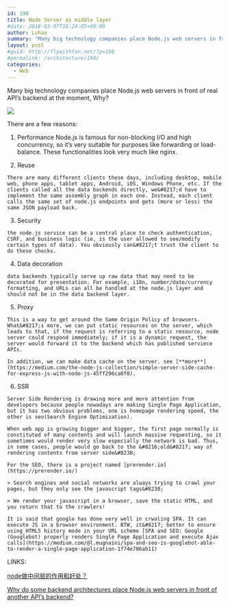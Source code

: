 ```yaml
---
id: 198
title: Node Server as middle layer
#date: 2018-03-07T18:24:05+00:00
author: Luhao
summary: "Many big technology companies place Node.js web servers in front of real API's backend at the moment, Why?"
layout: post
#guid: http://flywithfan.net/?p=198
#permalink: /architecture/198/
categories:
  - Web
---
```

Many big technology companies place Node.js web servers in front of real API&#8217;s backend at the moment, Why?

![](https://segmentfault.com/img/bVI1km?w=590&h=611/view)

There are a few reasons:

  1. Performance 
    Node.js is famous for non-blocking I/O and high concurrency, so it&#8217;s very suitable for purposes like forwarding or load-balance. These functionalities look very much like nginx.

  2. Reuse
    
    There are many different clients these days, including desktop, mobile web, phone apps, tablet apps, Android, iOS, Windows Phone, etc. If the clients called all the data backends directly, we&#8217;d have to implement the same assembly graph in each one. Instead, each client calls the same set of node.js endpoints and gets (more or less) the same JSON payload back.

  3. Security
    
    the node.js service can be a central place to check authentication, CSRF, and business logic (ie, is the user allowed to see/modify certain types of data). You obviously can&#8217;t trust the client to do these checks.

  4. Data decoration
    
    data backends typically serve up raw data that may need to be decorated for presentation. For example, i18n, number/date/currency formatting, and URLs can all be handled at the node.js layer and should not be in the data backend layer.

  5. Proxy
    
    This is a way to get around the Same Origin Policy of browsers. What&#8217;s more, we can put static resources on the server, which leads to that, if the request is referring to a static resource, node server could respond immediately; if it is a dynamic request, the server would forward it to the backend which has published serviece APIs.
    
    In addition, we can make data cache on the server. see [**more**](https://medium.com/the-node-js-collection/simple-server-side-cache-for-express-js-with-node-js-45ff296ca0f0).

  6. SSR
    
    Server Side Rendering is drawing more and more attention from developers because people nowadays are making Single Page Application, but it has two obvious problems, one is homepage rendering speed, the other is seo(Search Engine Optimization).
    
    When web app is growing bigger and bigger, the first page normally is constituted of many contents and will launch massive requesting, so it sometimes would render very slow especially the network is bad. Thus, in some cases, people would go back to the &#8216;old&#8217; way of rendering contents from server side&#8230;
    
    For the SEO, there is a project named [prerender.io](https://prerender.io/)
    
    > Search engines and social networks are always trying to crawl your pages, but they only see the javascript tags&#8230;
    
    > We render your javascript in a browser, save the static HTML, and you return that to the crawlers! 
    
    It is said that google has done very well in crwaling SPA. It can execute JS in a browser environment. BTW, it&#8217; better to ensure using HTML5 history mode in your URL scheme [SPA and SEO: Google (Googlebot) properly renders Single Page Application and execute Ajax calls](https://medium.com/@l.mugnaini/spa-and-seo-is-googlebot-able-to-render-a-single-page-application-1f74e706ab11)

LINKS:

[node做中间层的作用和好处？](https://segmentfault.com/q/1010000008307476)

[Why do some backend architectures place Node.js web servers in front of another API&#8217;s backend?](https://www.quora.com/Why-do-some-backend-architectures-place-Node-js-web-servers-in-front-of-another-APIs-backend)